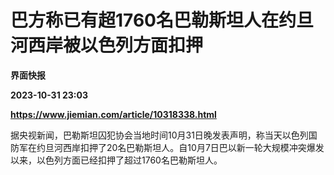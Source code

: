 # 巴方称已有超1760名巴勒斯坦人在约旦河西岸被以色列方面扣押
**界面快报**

**2023-10-31 23:03**

**https://www.jiemian.com/article/10318338.html**

据央视新闻，巴勒斯坦囚犯协会当地时间10月31日晚发表声明，称当天以色列国防军在约旦河西岸扣押了20名巴勒斯坦人。自10月7日巴以新一轮大规模冲突爆发以来，以色列方面已经扣押了超过1760名巴勒斯坦人。